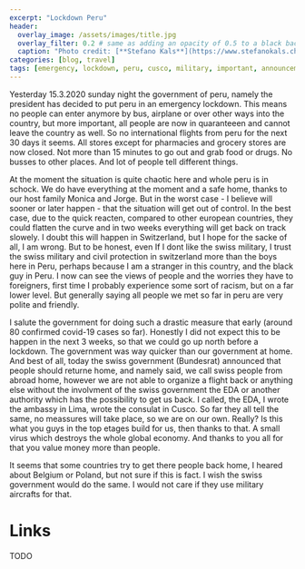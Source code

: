 ```yaml
---
excerpt: "Lockdown Peru"
header:
  overlay_image: /assets/images/title.jpg
  overlay_filter: 0.2 # same as adding an opacity of 0.5 to a black background
  caption: "Photo credit: [**Stefano Kals**](https://www.stefanokals.ch)"
categories: [blog, travel]
tags: [emergency, lockdown, peru, cusco, military, important, announcement] 
---
```

Yesterday 15.3.2020 sunday night the government of peru, namely the president has decided to put peru in an emergency lockdown. This means no people can enter anymore by bus, airplane or over other ways into the country, but more important, all people are now in quaranteeen and cannot leave the country as well. So no international flights from peru for the next 30 days it seems. All stores except for pharmacies and grocery stores are now closed. Not more than 15 minutes to go out and grab food or drugs. No busses to other places. And lot of people tell different things.

At the moment the situation is quite chaotic here and whole peru is in schock. We do have everything at the moment and a safe home, thanks to our host family Monica and Jorge. But in the worst case - I believe will sooner or later happen - that the situation will get out of control. In the best case, due to the quick reacten, compared to other european countries, they could flatten the curve and in two weeks everything will get back on track slowely. I doubt this will happen in Switzerland, but I hope for the sacke of all, I am wrong. But to be honest, even If I dont like the swiss military, I trust the swiss military and civil protection in switzerland more than the boys here in Peru, perhaps because I am a stranger in this country, and the black guy in Peru. I now can see the views of people and the worries they have to foreigners, first time I probably experience some sort of racism, but on a far lower level. But generally saying all people we met so far in peru are very polite and friendly.

I salute the government for doing such a drastic measure that early (around 80 confirmed covid-19 cases so far). Honestly I did not expect this to be happen in the next 3 weeks, so that we could go up north before a lockdown. The government was way quicker than our government at home. And best of all, today the swiss government (Bundesrat) announced that people should returne home, and namely said, we call swiss people from abroad home, however we are not able to organize a flight back or anything else without the involvment of the swiss government the EDA or another authority which has the possibility to get us back. I called, the EDA, I wrote the ambassy in Lima, wrote the consulat in Cusco. So far they all tell the same, no meassures will take place, so we are on our own. Really? Is this what you guys in the top etages build for us, then thanks to that. A small virus which destroys the whole global economy. And thanks to you all for that you value money more than people.

It seems that some countries try to get there people back home, I heared about Belgium or Poland, but not sure if this is fact. I wish the swiss government would do the same. I would not care if they use military aircrafts for that.

# Links
TODO